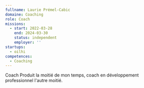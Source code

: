 ```yaml
---
fullname: Laurie Prémel-Cabic
domaine: Coaching
role: Coach
missions:
  - start: 2022-03-28
    end: 2024-03-30
    status: independent
    employer: ''
startups:
  - oilhi
competences:
  - Coaching
---
```

Coach Produit la moitié de mon temps, coach en développement professionnel l'autre moitié.